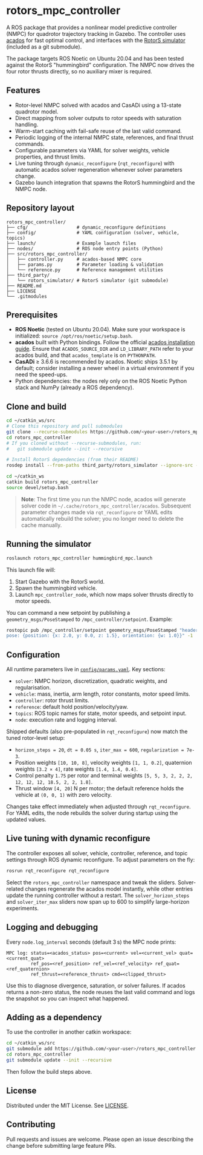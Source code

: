 # rotors_mpc_controller

A ROS package that provides a nonlinear model predictive controller (NMPC) for quadrotor trajectory tracking in Gazebo. The controller uses [acados](https://github.com/acados/acados) for fast optimal control, and interfaces with the [RotorS simulator](https://github.com/ethz-asl/rotors_simulator) (included as a git submodule).

The package targets ROS Noetic on Ubuntu 20.04 and has been tested against the RotorS "hummingbird" configuration. The NMPC now drives the four rotor thrusts directly, so no auxiliary mixer is required.

## Features

- Rotor-level NMPC solved with acados and CasADi using a 13-state quadrotor model.
- Direct mapping from solver outputs to rotor speeds with saturation handling.
- Warm-start caching with fail-safe reuse of the last valid command.
- Periodic logging of the internal NMPC state, references, and final thrust commands.
- Configurable parameters via YAML for solver weights, vehicle properties, and thrust limits.
- Live tuning through `dynamic_reconfigure` (`rqt_reconfigure`) with automatic acados solver regeneration whenever solver parameters change.
- Gazebo launch integration that spawns the RotorS hummingbird and the NMPC node.

## Repository layout

```
rotors_mpc_controller/
├── cfg/                  # dynamic_reconfigure definitions
├── config/               # YAML configuration (solver, vehicle, topics)
├── launch/               # Example launch files
├── nodes/                # ROS node entry points (Python)
├── src/rotors_mpc_controller/
│   ├── controller.py     # acados-based NMPC core
│   ├── params.py         # Parameter loading & validation
│   └── reference.py      # Reference management utilities
├── third_party/
│   └── rotors_simulator/ # RotorS simulator (git submodule)
├── README.md
├── LICENSE
└── .gitmodules
```

## Prerequisites

- **ROS Noetic** (tested on Ubuntu 20.04). Make sure your workspace is initialized: `source /opt/ros/noetic/setup.bash`.
- **acados** built with Python bindings. Follow the official [acados installation guide](https://docs.acados.org/installation/index.html). Ensure that `ACADOS_SOURCE_DIR` and `LD_LIBRARY_PATH` refer to your acados build, and that `acados_template` is on `PYTHONPATH`.
- **CasADi** ≥ 3.6.6 is recommended by acados. Noetic ships 3.5.1 by default; consider installing a newer wheel in a virtual environment if you need the speed-ups.
- Python dependencies: the nodes rely only on the ROS Noetic Python stack and NumPy (already a ROS dependency).

## Clone and build

```bash
cd ~/catkin_ws/src
# Clone this repository and pull submodules
git clone --recurse-submodules https://github.com/<your-user>/rotors_mpc_controller.git
cd rotors_mpc_controller
# If you cloned without --recurse-submodules, run:
#   git submodule update --init --recursive

# Install RotorS dependencies (from their README)
rosdep install --from-paths third_party/rotors_simulator --ignore-src -r -y

cd ~/catkin_ws
catkin build rotors_mpc_controller
source devel/setup.bash
```

> **Note**: The first time you run the NMPC node, acados will generate solver code in `~/.cache/rotors_mpc_controller/acados`. Subsequent parameter changes made via `rqt_reconfigure` or YAML edits automatically rebuild the solver; you no longer need to delete the cache manually.

## Running the simulator

```bash
roslaunch rotors_mpc_controller hummingbird_mpc.launch
```

This launch file will:

1. Start Gazebo with the RotorS world.
2. Spawn the hummingbird vehicle.
3. Launch `mpc_controller_node`, which now maps solver thrusts directly to motor speeds.

You can command a new setpoint by publishing a `geometry_msgs/PoseStamped` to `/mpc_controller/setpoint`. Example:

```bash
rostopic pub /mpc_controller/setpoint geometry_msgs/PoseStamped "header: {frame_id: world}
pose: {position: {x: 2.0, y: 0.0, z: 1.5}, orientation: {w: 1.0}}" -1
```

## Configuration

All runtime parameters live in [`config/params.yaml`](config/params.yaml). Key sections:

- `solver`: NMPC horizon, discretization, quadratic weights, and regularisation.
- `vehicle`: mass, inertia, arm length, rotor constants, motor speed limits.
- `controller`: rotor thrust limits.
- `reference`: default hold position/velocity/yaw.
- `topics`: ROS topic names for state, motor speeds, and setpoint input.
- `node`: execution rate and logging interval.

Shipped defaults (also pre-populated in `rqt_reconfigure`) now match the tuned rotor-level setup:

- `horizon_steps = 20`, `dt = 0.05 s`, `iter_max = 600`, `regularization = 7e-3`.
- Position weights `[10, 10, 8]`, velocity weights `[1, 1, 0.2]`, quaternion weights `[3.2 × 4]`, rate weights `[1.4, 1.4, 0.4]`.
- Control penalty `1.75` per rotor and terminal weights `[5, 5, 3, 2, 2, 2, 12, 12, 12, 18.5, 2, 2, 1.8]`.
- Thrust window `[4, 20]` N per motor; the default reference holds the vehicle at `(0, 0, 1)` with zero velocity.

Changes take effect immediately when adjusted through `rqt_reconfigure`. For YAML edits, the node rebuilds the solver during startup using the updated values.

## Live tuning with dynamic reconfigure

The controller exposes all solver, vehicle, controller, reference, and topic settings through ROS dynamic reconfigure. To adjust parameters on the fly:

```bash
rosrun rqt_reconfigure rqt_reconfigure
```

Select the `rotors_mpc_controller` namespace and tweak the sliders. Solver-related changes regenerate the acados model instantly, while other entries update the running controller without a restart. The `solver_horizon_steps` and `solver_iter_max` sliders now span up to 600 to simplify large-horizon experiments.

## Logging and debugging

Every `node.log_interval` seconds (default 3 s) the MPC node prints:

```
MPC log: status=<acados_status> pos=<current> vel=<current_vel> quat=<current_quat>
         ref_pos=<ref_position> ref_vel=<ref_velocity> ref_quat=<ref_quaternion>
         ref_thrust=<reference_thrust> cmd=<clipped_thrust>
```

Use this to diagnose divergence, saturation, or solver failures. If acados returns a non-zero status, the node reuses the last valid command and logs the snapshot so you can inspect what happened.

## Adding as a dependency

To use the controller in another catkin workspace:

```bash
cd ~/catkin_ws/src
git submodule add https://github.com/<your-user>/rotors_mpc_controller.git rotors_mpc_controller
cd rotors_mpc_controller
git submodule update --init --recursive
```

Then follow the build steps above.

## License

Distributed under the MIT License. See [LICENSE](LICENSE).

## Contributing

Pull requests and issues are welcome. Please open an issue describing the change before submitting large feature PRs.
